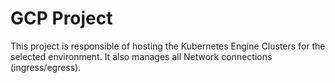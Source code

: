 # GCP Project

This project is responsible of hosting the Kubernetes Engine Clusters for the selected environment.
It also manages all Network connections (ingress/egress).
